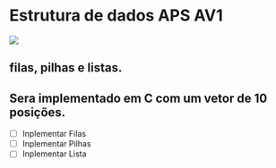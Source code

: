 # Estrutura de dados APS AV1

![](https://www.unicarioca.edu.br/sites/default/files/logo-unicarioca-vertical.png)

## filas, pilhas e listas.
 
## Sera implementado em C com um vetor de 10 posições.

 - [ ] Inplementar Filas
 - [ ] Inplementar Pilhas
 - [ ] Inplementar Lista
